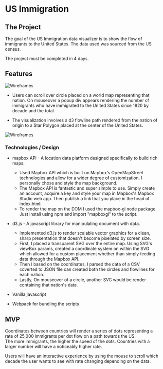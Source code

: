 # US Immigration

## The Project

The goal of the US Immigration data visualizer is to show the flow of
immigrants to the United States. The data used was sourced from the US census.

The project must be completed in 4 days.

## Features


![Wireframes](https://github.com/SSJ6Porfy/US-Immigration-Visualizer/blob/master/docs/1820.1.png)

* Users can scroll over circle placed on a world map representing that nation.
On mouseover a popup div appears rendering the number of immigrants who have
immigrated to the United States since 1820 by decade and the total.

* The visualization involves a d3 flowline path rendered from the nation of origin to a Star Polygon placed at the center of the United States.

![Wireframes](https://github.com/SSJ6Porfy/US-Immigration-Visualizer/blob/master/docs/1820.2.png)

### Technologies / Design

* mapbox API - A location data platform designed specifically to build rich
maps.
  * Used Mapbox API which is built on Mapbox's OpenMapStreet technologies and
  allow for a wider degree of customization. I personally chose and style the map background.  
  * The Mapbox API is fantastic and super simple to use.  Simply create an account, acquire a key and style your map in Mapbox's Mapbox Studio web app. Then publish a link that you place in the head of index.html.
  * To render the map on the DOM I used the mapbox-gl node package. Just install using npm and import "mapboxgl" to the script.   

* d3.js - A javascript library for manipulating document with data.
  * Implemented d3.js to render scalable vector graphics for a clean, sharp
  presentation that doesn't become pixelated by screen size.
  * First, I placed a transparent SVG over the entire map. Using SVG's viewBox
  params, created a coordinate system on within the SVG which allowed for a custom placement whether than simply feeding data through the Mapbox API.
  * Then I based on the coordinates, I parsed the data of a CSV coverted to JSON file can created both the circles and flowlines for each nation.
  * Lastly, On mouseover of a circle, another SVG would be render containing that nation's data.

* Vanilla javascript

* Webpack for bundling the scripts

## MVP


Coordinates between countries will render a series of dots representing
a rate of 25,000 immigrants per dot flow on a path towards the US.  
The more immigrants, the higher the speed of
the dots. Countries with a larger number will
have a noticeably higher rate.

Users will have an interactive experience by using the mouse to scroll
which decade the user wants to see with rate changing depending on the data.
